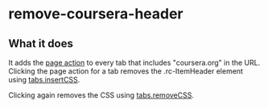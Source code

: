# remove-coursera-header

## What it does

It adds the [page action](https://developer.mozilla.org/en-US/Add-ons/WebExtensions/API/pageAction)
to every tab that includes "coursera.org" in the URL. Clicking the page action
for a tab removes the .rc-ItemHeader element using [tabs.insertCSS](https://developer.mozilla.org/docs/Mozilla/Add-ons/WebExtensions/API/tabs/insertCSS).

Clicking again removes the CSS using [tabs.removeCSS](https://developer.mozilla.org/docs/Mozilla/Add-ons/WebExtensions/API/tabs/removeCSS).
